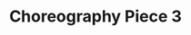 ---
title: "Choreography Piece 3"
thumbnail: "https://images.unsplash.com/photo-1551989745-347c28b620e5?ixlib=rb-4.0.3&ixid=M3wxMjA3fDB8MHxwaG90by1wYWdlfHx8fGVufDB8fHx8fA%3D%3D&auto=format&fit=crop&w=687&q=80"
full_image: "https://images.unsplash.com/photo-1551989745-347c28b620e5?ixlib=rb-4.0.3&ixid=M3wxMjA3fDB8MHxwaG90by1wYWdlfHx8fGVufDB8fHx8fA%3D%3D&auto=format&fit=crop&w=687&q=80"
video: "https://www.youtube.com/embed/dQw4w9WgXcQ"
description: "Description of choreography piece 3"
order: 3
---